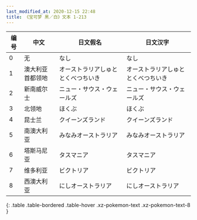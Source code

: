 ```yaml
---
last_modified_at: 2020-12-15 22:48
title: 《宝可梦 黑／白》文本 1-213
---
```

| 编号 | 中文 | 日文假名 | 日文汉字 |
| ---- | ---- | ---- | --- |
| 0 | 无 | なし | なし |
| 1 | 澳大利亚首都领地 | オーストラリアしゅととくべつちいき | オーストラリアしゅととくべつちいき |
| 2 | 新南威尔士 | ニュー・サウス・ウェールズ | ニュー・サウス・ウェールズ |
| 3 | 北领地 | ほくぶ | ほくぶ |
| 4 | 昆士兰 | クイーンズランド | クイーンズランド |
| 5 | 南澳大利亚 | みなみオーストラリア | みなみオーストラリア |
| 6 | 塔斯马尼亚 | タスマニア | タスマニア |
| 7 | 维多利亚 | ビクトリア | ビクトリア |
| 8 | 西澳大利亚 | にしオーストラリア | にしオーストラリア |
{: .table .table-bordered .table-hover .xz-pokemon-text .xz-pokemon-text-8 }